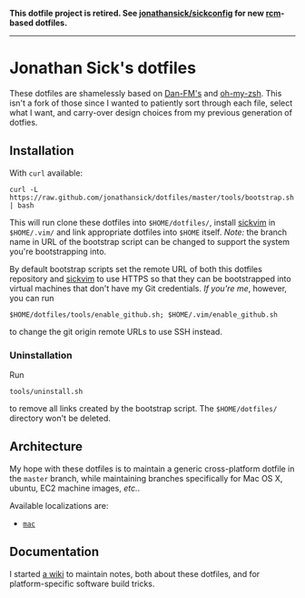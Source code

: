 **This dotfile project is retired. See [jonathansick/sickconfig](https://github.com/jonathansick/sickconfig) for new [rcm](http://thoughtbot.github.io/rcm/)-based dotfiles.**

****

# Jonathan Sick's dotfiles

These dotfiles are shamelessly based on [Dan-FM's][] and [oh-my-zsh][].
This isn't a fork of those since I wanted to patiently sort through each file, select what I want, and carry-over design choices from my previous generation of dotfies.

## Installation

With `curl` available:

    curl -L https://raw.github.com/jonathansick/dotfiles/master/tools/bootstrap.sh | bash

This will run clone these dotfiles into `$HOME/dotfiles/`, install [sickvim][] in `$HOME/.vim/` and link appropriate dotfiles into `$HOME` itself.
*Note:* the branch name in URL of the bootstrap script can be changed to support the system you're bootstrapping into.

By default bootstrap scripts set the remote URL of both this dotfiles repository and [sickvim][] to use HTTPS so that they can be bootstrapped into virtual machines that don't have my Git credentials.
*If you're me*, however, you can run

    $HOME/dotfiles/tools/enable_github.sh; $HOME/.vim/enable_github.sh

to change the git origin remote URLs to use SSH instead.

### Uninstallation

Run

    tools/uninstall.sh

to remove all links created by the bootstrap script.
The `$HOME/dotfiles/` directory won't be deleted.

## Architecture

My hope with these dotfiles is to maintain a generic cross-platform dotfile in the `master` branch, while maintaining branches specifically for Mac OS X, ubuntu, EC2 machine images, *etc.*.

Available localizations are:

- [`mac`](https://github.com/jonathansick/dotfiles/tree/mac)

## Documentation

I started [a wiki](https://github.com/jonathansick/dotfiles/wiki) to maintain notes, both about these dotfiles, and for platform-specific software build tricks.

[Dan-FM's]: https://github.com/dfm/dotfiles
[oh-my-zsh]: https://github.com/robbyrussell/oh-my-zsh
[sickvim]: https://github.com/jonathansick/sickvim
